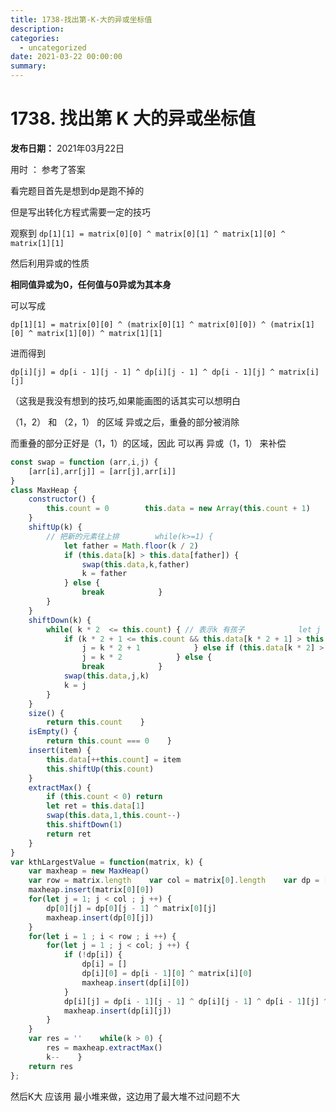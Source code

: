 ```yaml
---
title: 1738-找出第-K-大的异或坐标值
description: 
categories:
  - uncategorized
date: 2021-03-22 00:00:00
summary: 
---
```


# 1738. 找出第 K 大的异或坐标值

**发布日期：** 2021年03月22日

用时 ： 参考了答案

看完题目首先是想到dp是跑不掉的

但是写出转化方程式需要一定的技巧

观察到 `dp[1][1] = matrix[0][0] ^ matrix[0][1] ^ matrix[1][0] ^ matrix[1][1]`

然后利用异或的性质

**相同值异或为0，任何值与0异或为其本身**

可以写成

`dp[1][1] = matrix[0][0] ^ (matrix[0][1] ^ matrix[0][0]) ^ (matrix[1][0] ^ matrix[1][0]) ^ matrix[1][1]`

进而得到

`dp[i][j] = dp[i - 1][j - 1] ^ dp[i][j - 1] ^ dp[i - 1][j] ^ matrix[i][j]`

（这我是我没有想到的技巧,如果能画图的话其实可以想明白

（1，2） 和 （2，1） 的区域 异或之后，重叠的部分被消除

而重叠的部分正好是（1，1）的区域，因此 可以再 异或（1，1） 来补偿

```javascript
const swap = function (arr,i,j) {
    [arr[i],arr[j]] = [arr[j],arr[i]]
}
class MaxHeap {
    constructor() {
        this.count = 0        this.data = new Array(this.count + 1)
    }
    shiftUp(k) {
        // 把新的元素往上排        while(k>=1) {
            let father = Math.floor(k / 2)
            if (this.data[k] > this.data[father]) {
                swap(this.data,k,father)
                k = father
            } else {
                break            }
        }
    }
    shiftDown(k) {
        while( k * 2  <= this.count) { // 表示k 有孩子            let j = k
            if (k * 2 + 1 <= this.count && this.data[k * 2 + 1] > this.data[k] && this.data[k * 2 + 1] > this.data[k * 2]) {
                j = k * 2 + 1            } else if (this.data[k * 2] > this.data[k]) {
                j = k * 2            } else {
                break            }
            swap(this.data,j,k)
            k = j
        }
    }
    size() {
        return this.count    }
    isEmpty() {
        return this.count === 0    }
    insert(item) {
        this.data[++this.count] = item
        this.shiftUp(this.count)
    }
    extractMax() {
        if (this.count < 0) return
        let ret = this.data[1]
        swap(this.data,1,this.count--)
        this.shiftDown(1)
        return ret
    }
}
var kthLargestValue = function(matrix, k) {
    var maxheap = new MaxHeap()
    var row = matrix.length    var col = matrix[0].length    var dp = [[matrix[0][0]]]
    maxheap.insert(matrix[0][0])
    for(let j = 1; j < col ; j ++) {
        dp[0][j] = dp[0][j - 1] ^ matrix[0][j]
        maxheap.insert(dp[0][j])
    }
    for(let i = 1 ; i < row ; i ++) {
        for(let j = 1 ; j < col; j ++) {
            if (!dp[i]) {
                dp[i] = []
                dp[i][0] = dp[i - 1][0] ^ matrix[i][0]
                maxheap.insert(dp[i][0])
            }
            dp[i][j] = dp[i - 1][j - 1] ^ dp[i][j - 1] ^ dp[i - 1][j] ^ matrix[i][j]
            maxheap.insert(dp[i][j])
        }
    }
    var res = ''    while(k > 0) {
        res = maxheap.extractMax()
        k--    }
    return res
};
```

然后K大 应该用 最小堆来做，这边用了最大堆不过问题不大

